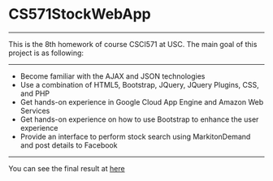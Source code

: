 # CS571StockWebApp
-----

This is the 8th homework of course CSCI571 at USC. The main goal of this project is as following:

---

+ Become familiar with the AJAX and JSON technologies
+ Use a combination of HTML5, Bootstrap, JQuery, JQuery Plugins, CSS, and PHP
+ Get hands-on experience in Google Cloud App Engine and Amazon Web Services
+ Get hands-on experience on how to use Bootstrap to enhance the user experience
+ Provide an interface to perform stock search using MarkitonDemand and post details to Facebook
---

You can see the final result at [here](http://newappyangji-env.us-west-2.elasticbeanstalk.com/)

